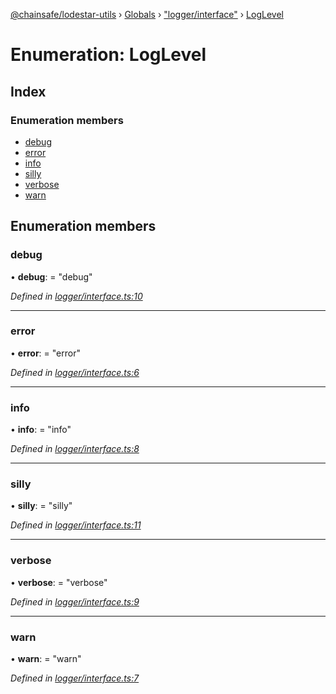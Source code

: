[@chainsafe/lodestar-utils](../README.md) › [Globals](../globals.md) › ["logger/interface"](../modules/_logger_interface_.md) › [LogLevel](_logger_interface_.loglevel.md)

# Enumeration: LogLevel

## Index

### Enumeration members

* [debug](_logger_interface_.loglevel.md#debug)
* [error](_logger_interface_.loglevel.md#error)
* [info](_logger_interface_.loglevel.md#info)
* [silly](_logger_interface_.loglevel.md#silly)
* [verbose](_logger_interface_.loglevel.md#verbose)
* [warn](_logger_interface_.loglevel.md#warn)

## Enumeration members

###  debug

• **debug**: = "debug"

*Defined in [logger/interface.ts:10](https://github.com/ChainSafe/lodestar/blob/e079784d1/packages/lodestar-utils/src/logger/interface.ts#L10)*

___

###  error

• **error**: = "error"

*Defined in [logger/interface.ts:6](https://github.com/ChainSafe/lodestar/blob/e079784d1/packages/lodestar-utils/src/logger/interface.ts#L6)*

___

###  info

• **info**: = "info"

*Defined in [logger/interface.ts:8](https://github.com/ChainSafe/lodestar/blob/e079784d1/packages/lodestar-utils/src/logger/interface.ts#L8)*

___

###  silly

• **silly**: = "silly"

*Defined in [logger/interface.ts:11](https://github.com/ChainSafe/lodestar/blob/e079784d1/packages/lodestar-utils/src/logger/interface.ts#L11)*

___

###  verbose

• **verbose**: = "verbose"

*Defined in [logger/interface.ts:9](https://github.com/ChainSafe/lodestar/blob/e079784d1/packages/lodestar-utils/src/logger/interface.ts#L9)*

___

###  warn

• **warn**: = "warn"

*Defined in [logger/interface.ts:7](https://github.com/ChainSafe/lodestar/blob/e079784d1/packages/lodestar-utils/src/logger/interface.ts#L7)*
